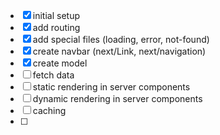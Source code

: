- [x] initial setup
- [x] add routing
- [x] add special files (loading, error, not-found)
- [x] create navbar (next/Link, next/navigation)
- [x] create model
- [ ] fetch data
- [ ] static rendering in server components
- [ ] dynamic rendering in server components
- [ ] caching
- [ ]
